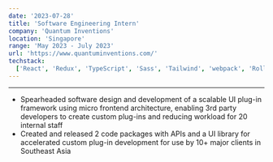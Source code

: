 ```yaml
---
date: '2023-07-28'
title: 'Software Engineering Intern'
company: 'Quantum Inventions'
location: 'Singapore'
range: 'May 2023 - July 2023'
url: 'https://www.quantuminventions.com/'
techstack:
  ['React', 'Redux', 'TypeScript', 'Sass', 'Tailwind', 'webpack', 'Rollup', 'npm', 'Git', 'GitHub']
---
```


---

- Spearheaded software design and development of a scalable UI plug-in framework using micro frontend architecture, enabling 3rd party developers to create custom plug-ins and reducing workload for 20 internal staff
- Created and released 2 code packages with APIs and a UI library for accelerated custom plug-in development for use by 10+ major clients in Southeast Asia
